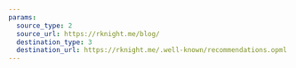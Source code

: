 ```yaml
---
params:
  source_type: 2
  source_url: https://rknight.me/blog/
  destination_type: 3
  destination_url: https://rknight.me/.well-known/recommendations.opml
---
```


